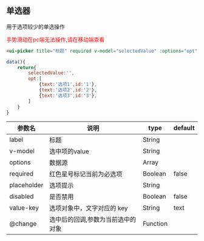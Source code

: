 ## 单选器
用于选项较少的单选操作

<span style="color:red">手势滑动在pc端无法操作,请在移动端查看</span>


```html
<ui-picker title="标题" required v-model="selectedValue" :options="opt"> </ui-picker>
```

```js
data(){
    return{
        selectedValue:'',
        opt:[
            {text:'选项1',id:'1'},
            {text:'选项2',id:'2'},
            {text:'选项3',id:'3'},
        ]
    }
}
```

参数名      |  说明                                 |  type    | default  
------------|---------------------------------------|----------|----------
label       |  标题                                 | String   |          
v-model     |  选中项的value                        | String   |          
options     |  数据源                               | Array    |          
required    |  红色星号标记当前为必选项             | Boolean  | false    
placeholder |  选项提示                             | String   |          
disabled    |  是否禁用                             | Boolean  | false    
value-key   |  选项对象中，文字对应的 key           | String   | text     
@change     |  选中后的回调,参数为当前选中的对象    | Function |          

